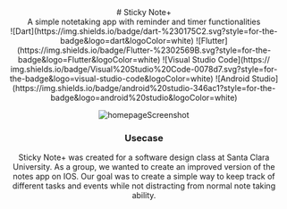 <center> # Sticky Note+ <center/>

<center>A simple notetaking app with reminder and timer functionalities<center/>

<center> ![Dart](https://img.shields.io/badge/dart-%230175C2.svg?style=for-the-badge&logo=dart&logoColor=white) ![Flutter](https://img.shields.io/badge/Flutter-%2302569B.svg?style=for-the-badge&logo=Flutter&logoColor=white) ![Visual Studio Code](https://    img.shields.io/badge/Visual%20Studio%20Code-0078d7.svg?style=for-the-badge&logo=visual-studio-code&logoColor=white) ![Android Studio](https://img.shields.io/badge/android%20studio-346ac1?style=for-the-badge&logo=android%20studio&logoColor=white) 
<center/>


![homepageScreenshot](https://github.com/user-attachments/assets/4b3d0ad0-3a9d-486c-bc9a-c1000e394437)

### Usecase
Sticky Note+ was created for a software design class at Santa Clara University. As a group, we wanted to create an improved version of the notes app on IOS. Our goal was to create a simple way to keep track of different tasks and events while not distracting from normal note taking ability.
